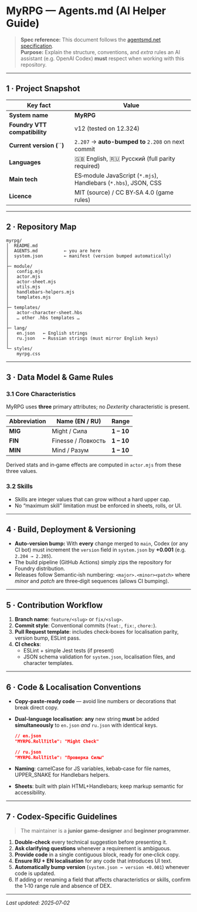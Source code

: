 # MyRPG — **Agents.md** (AI Helper Guide)

> **Spec reference:** This document follows the [agentsmd.net specification](https://agentsmd.net/#what-is-agentsmd).\
> **Purpose:** Explain the structure, conventions, and *extra* rules an AI assistant (e.g. OpenAI Codex) **must** respect when working with this repository.

---

## 1 · Project Snapshot

| Key fact                      | Value                                                           |
| ----------------------------- | --------------------------------------------------------------- |
| **System name**               | **MyRPG**                                                       |
| **Foundry VTT compatibility** | v12 (tested on 12.324)                                          |
| **Current version (**``**)**  | `2.207` -> **auto-bumped to** `2.208` on next commit             |
| **Languages**                 | 🇬🇧 English, 🇷🇺 Русский (full parity required)               |
| **Main tech**                 | ES‑module JavaScript (`*.mjs`), Handlebars (`*.hbs`), JSON, CSS |
| **Licence**                   | MIT (source) / CC BY‑SA 4.0 (game rules)                        |

---

## 2 · Repository Map

```
myrpg/
│  README.md
│  AGENTS.md          ← you are here
│  system.json        ← manifest (version bumped automatically)
│
├─ module/
│   config.mjs
│   actor.mjs
│   actor-sheet.mjs
│   utils.mjs
│   handlebars-helpers.mjs
│   templates.mjs
│
├─ templates/
│   actor-character-sheet.hbs
│   … other .hbs templates …
│
├─ lang/
│   en.json   ← English strings
│   ru.json   ← Russian strings (must mirror English keys)
│
└─ styles/
    myrpg.css
```

---

## 3 · Data Model & Game Rules

### 3.1 Core Characteristics

MyRPG uses **three** primary attributes; no *Dexterity* characteristic is present.

| Abbreviation | Name (EN / RU)     | Range      |
| ------------ | ------------------ | ---------- |
| **MIG**      | Might / Сила       | **1 – 10** |
| **FIN**      | Finesse / Ловкость | **1 – 10** |
| **MIN**      | Mind / Разум       | **1 – 10** |

Derived stats and in‑game effects are computed in `actor.mjs` from these three values.

### 3.2 Skills

- Skills are integer values that can grow without a hard upper cap.
- No “maximum skill” limitation must be enforced in sheets, rolls, or UI.

---

## 4 · Build, Deployment & Versioning

- **Auto‑version bump:** With **every** change merged to `main`, Codex (or any CI bot) must increment the `version` field in `system.json` by **+0.001** (e.g. `2.204 → 2.205`).
- The build pipeline (GitHub Actions) simply zips the repository for Foundry distribution.
- Releases follow Semantic‑ish numbering: `<major>.<minor><patch>` where *minor* and *patch* are three‑digit sequences (allows CI bumping).

---

## 5 · Contribution Workflow

1. **Branch name**: `feature/<slug>` or `fix/<slug>`.
2. **Commit style**: Conventional commits (`feat:`, `fix:`, `chore:`).
3. **Pull Request template**: includes check‑boxes for localisation parity, version bump, ESLint pass.
4. **CI checks**:
   - ESLint + simple Jest tests (if present)
   - JSON schema validation for `system.json`, localisation files, and character templates.

---

## 6 · Code & Localisation Conventions

- **Copy‑paste‑ready code** — avoid line numbers or decorations that break direct copy.

- **Dual‑language localisation**: **any** new string **must** be added **simultaneously** to `en.json` *and* `ru.json` with identical keys.

  ```json
  // en.json
  "MYRPG.RollTitle": "Might Check"

  // ru.json
  "MYRPG.RollTitle": "Проверка Силы"
  ```

- **Naming**: camelCase for JS variables, kebab‑case for file names, UPPER\_SNAKE for Handlebars helpers.

- **Sheets**: built with plain HTML+Handlebars; keep markup semantic for accessibility.

---

## 7 · Codex‑Specific Guidelines

> The maintainer is a **junior game‑designer** and **beginner programmer**.

1. **Double‑check** every technical suggestion before presenting it.
2. **Ask clarifying questions** whenever a requirement is ambiguous.
3. **Provide code** in a single contiguous block, ready for one‑click copy.
4. **Ensure RU + EN localisation** for any code that introduces UI text.
5. **Automatically bump version** (`system.json → version +0.001`) whenever code is updated.
6. If adding or renaming a field that affects characteristics or skills, confirm the 1‑10 range rule and absence of DEX.

---

*Last updated: 2025‑07‑02*

